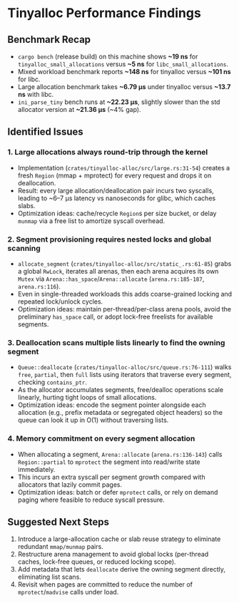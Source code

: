 # Tinyalloc Performance Findings

## Benchmark Recap
- `cargo bench` (release build) on this machine shows **~19 ns** for `tinyalloc_small_allocations` versus **~5 ns** for `libc_small_allocations`.
- Mixed workload benchmark reports **~148 ns** for tinyalloc versus **~101 ns** for libc.
- Large allocation benchmark takes **~6.79 µs** under tinyalloc versus **~13.7 ns** with libc.
- `ini_parse_tiny` bench runs at **~22.23 µs**, slightly slower than the std allocator version at **~21.36 µs** (~4% gap).

## Identified Issues

### 1. Large allocations always round-trip through the kernel
- Implementation (`crates/tinyalloc-alloc/src/large.rs:31-54`) creates a fresh `Region` (mmap + mprotect) for every request and drops it on deallocation.
- Result: every large allocation/deallocation pair incurs two syscalls, leading to ~6–7 µs latency vs nanoseconds for glibc, which caches slabs.
- Optimization ideas: cache/recycle `Region`s per size bucket, or delay `munmap` via a free list to amortize syscall overhead.

### 2. Segment provisioning requires nested locks and global scanning
- `allocate_segment` (`crates/tinyalloc-alloc/src/static_.rs:61-85`) grabs a global `RwLock`, iterates all arenas, then each arena acquires its own `Mutex` via `Arena::has_space`/`Arena::allocate` (`arena.rs:185-187`, `arena.rs:116`).
- Even in single-threaded workloads this adds coarse-grained locking and repeated lock/unlock cycles.
- Optimization ideas: maintain per-thread/per-class arena pools, avoid the preliminary `has_space` call, or adopt lock-free freelists for available segments.

### 3. Deallocation scans multiple lists linearly to find the owning segment
- `Queue::deallocate` (`crates/tinyalloc-alloc/src/queue.rs:76-111`) walks `free`, `partial`, then `full` lists using iterators that traverse every segment, checking `contains_ptr`.
- As the allocator accumulates segments, free/dealloc operations scale linearly, hurting tight loops of small allocations.
- Optimization ideas: encode the segment pointer alongside each allocation (e.g., prefix metadata or segregated object headers) so the queue can look it up in O(1) without traversing lists.

### 4. Memory commitment on every segment allocation
- When allocating a segment, `Arena::allocate` (`arena.rs:136-143`) calls `Region::partial` to `mprotect` the segment into read/write state immediately.
- This incurs an extra syscall per segment growth compared with allocators that lazily commit pages.
- Optimization ideas: batch or defer `mprotect` calls, or rely on demand paging where feasible to reduce syscall pressure.

## Suggested Next Steps
1. Introduce a large-allocation cache or slab reuse strategy to eliminate redundant `mmap/munmap` pairs.
2. Restructure arena management to avoid global locks (per-thread caches, lock-free queues, or reduced locking scope).
3. Add metadata that lets `deallocate` derive the owning segment directly, eliminating list scans.
4. Revisit when pages are committed to reduce the number of `mprotect`/`madvise` calls under load.
